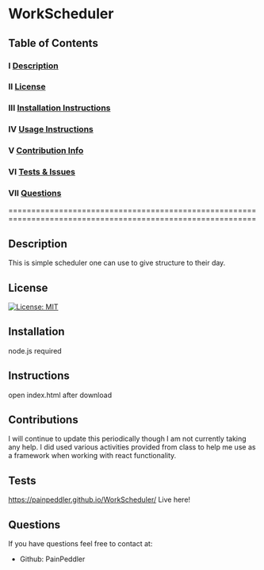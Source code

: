 # WorkScheduler
## Table of Contents
  
  ### I   [Description](#description)
  ### II  [License](#license)
  ### III [Installation Instructions](#installation)
  ### IV  [Usage Instructions](#instructions)
  ### V   [Contribution Info](#contributions)
  ### VI  [Tests & Issues](#tests)
  ### VII [Questions](#questions)
  

  ============================================================================================================
  ## Description
 This is simple scheduler one can use to give structure to their day.
  ## License
  [![License: MIT](https://img.shields.io/badge/License-MIT-yellow.svg)](https://opensource.org/licenses/MIT)
  ## Installation
node.js required
  ## Instructions
  open index.html after download
## Contributions
  I will continue to update this periodically though I am not currently taking any help. I did used various activities provided from class to help me use as a framework when working with react functionality.
## Tests
https://painpeddler.github.io/WorkScheduler/ Live here!
## Questions
  
  If you have questions feel free to contact at:
  - Github: PainPeddler
